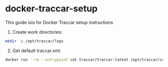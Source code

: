 # docker-traccar-setup

This guide isis for Docker Traccar setup instructions

1. Create work directories:
```bash
mkdir -p /opt/traccar/logs
```

2. Get default traccar.xml:
```bash
docker run --rm --entrypoint cat traccar/traccar:latest /opt/traccar/conf/traccar.xml > /opt/traccar/traccar.xml
```   


```bash

```
